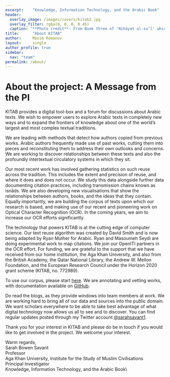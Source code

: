 ```yaml
---
excerpt:	"Knowledge, Information Technology, and the Arabic Book"
header:
  overlay_image: /images/covers/kitab2.jpg
  overlay_filter: rgba(0, 0, 0, 0.45)
  caption: "**Photo credit**: From Book three of 'Nihāyat al-su’l' which gives instructions on using lances. Dated 773/1371 (Add. MS. 18866, f. 113r)"
title:		"About KITAB"
author:		Maxim Romanov
layout:		single
author_profile: true
sidebar:
  nav: "team"
permalink: /about/
---
```



# About the project: A Message from the PI 

KITAB provides a digital tool-box and a forum for discussions about Arabic texts. We wish to empower users to explore Arabic texts in completely new ways and to expand the frontiers of knowledge about one of the world’s largest and most complex textual traditions.

We are leading with methods that detect how authors copied from previous works. Arabic authors frequently made use of past works, cutting them into pieces and reconstituting them to address their own outlooks and concerns. We are working to discover relationships between these texts and also the profoundly intertextual circulatory systems in which they sit. 

Our most recent work has involved gathering statistics on such reuse across the tradition. This includes the extent and precision of reuse, and where it does and does not occur. We study this data alongside further data documenting citation practices, including transmission chains known as isnāds. We are also developing new visualisations that show the relationships between authors, books, and the ideas that they contain. Equally importantly, we are building the corpus of texts upon which our research is based, and making use of our recent and pioneering work on Optical Character Recognition (OCR). In the coming years, we aim to increase our OCR efforts significantly.

The technology that powers KITAB is at the cutting edge of computer science. Our text reuse algorithm was created by David Smith and is now being adapted by Ryan Muther for Arabic. Ryan and Masoumeh Seydi are doing experimental work to map citations. We join our OpenITI partners in the OCR effort. For funding, we are grateful to the support that we have received from our home institution, the Aga Khan University, and also from the British Academy, the Qatar National Library, the Andrew W. Mellon Foundation, and the European Research Council under the Horizon 2020 grant scheme (KITAB, no. 772989).

To use our corpus, please start [here](https://kitab-corpus-metadata.azurewebsites.net/). We are annotating and vetting works, with documentation available on [GitHub](https://openiti.github.io/documentation/).

Do read the blogs, as they provide windows into team members at work. We are working hard to bring all of our data and sources into the public domain. We want scholars everywhere to be able to take best advantage of what digital technology now allows us all to see and to discover. You can find regular updates posted through my Twitter account [@sarahsavant1](https://twitter.com/sarahsavant1).

Thank you for your interest in KITAB and please do be in touch if you would like to get involved in the project. We welcome your interest.

Warm regards,\
Sarah Bowen Savant\
Professor\
Aga Khan University, Institute for the Study of Muslim Civilisations\
Principal Investigator\
Knowledge, Information Technology, and the Arabic Book\

